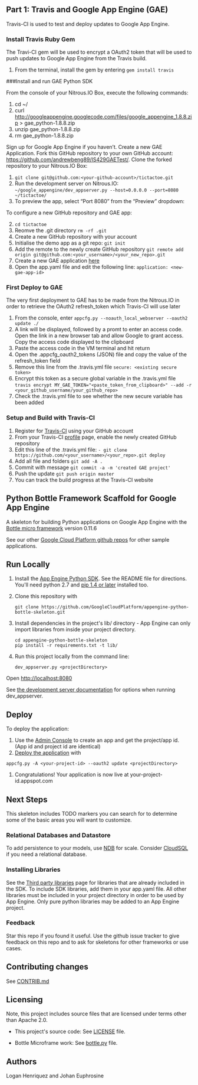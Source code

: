 ## Part 1: Travis and Google App Engine (GAE)

Travis-CI is used to test and deploy updates to Google App Engine.

### Install Travis Ruby Gem

The Travi-CI gem will be used to encrypt a OAuth2 token that will be used to push updates to Google App Engine from the Travis build.

1. From the terminal, install the gem by entering `gem install travis`

###Install and run GAE Python SDK

From the console of your Nitrous.IO Box, execute the following commands:

1. cd ~/
2. curl http://googleappengine.googlecode.com/files/google_appengine_1.8.8.zip > gae_python-1.8.8.zip
3. unzip gae_python-1.8.8.zip
4. rm gae_python-1.8.8.zip

Sign up for Google App Engine if you haven’t. Create a new GAE Application. Fork this GitHub repository to your own GitHub account: https://github.com/andrewbeng89/IS429GAETest/. Clone the forked repository to your Nitrous.IO Box:

1. `git clone git@github.com:<your-github-account>/tictactoe.git`
2. Run the development server on Nitrous.IO: `~/google_appengine/dev_appserver.py --host=0.0.0.0 --port=8080 ~/tictactoe/`
3. To preview the app, select “Port 8080” from the “Preview” dropdown:

To configure a new GitHub repository and GAE app:

2. `cd tictactoe`
3. Reomve the .git directory `rm -rf .git`
4. Create a new GitHub repository with your account
5. Initialise the demo app as a git repo: `git init`
6. Add the remote to the newly create GitHub repository `git remote add origin git@github.com:<your_username>/<your_new_repo>.git`
7. Create a new GAE application [here](https://appengine.google.com/)
8. Open the app.yaml file and edit the following line: `application: <new-gae-app-id>`


### First Deploy to GAE

The very first deployment to GAE has to be made from the Nitrous.IO in order to retrieve the OAuth2 refresh_token which Travis-CI will use later

1. From the console, enter `appcfg.py --noauth_local_webserver --oauth2 update ./`
2. A link will be displayed, followed by a promt to enter an access code. Open the link in a new browser tab and allow Google to grant access. Copy the access code displayed to the clipboard
3. Paste the access code in the VM terminal and hit return
4. Open the .appcfg_oauth2_tokens (JSON) file and copy the value of the refresh_token field
5. Remove this line from the .travis.yml file `secure: <existing secure token>`
6. Encrypt this token as a secure global variable in the .travis.yml file `travis encrypt MY_GAE_TOKEN="<paste_token_from_clipboard>" --add -r <your_github_username/your_github_repo>`
7. Check the .travis.yml file to see whether the new secure variable has been added


### Setup and Build with Travis-CI

1. Register for [Travis-CI](https://travis-ci.org) using your GitHub account
2. From your Travis-CI [profile](https://travis-ci.org/profile) page, enable the newly created GitHub repository
3. Edit this line of the .travis.yml file: `- git clone https://github.com/<your_username>/<your_repo>.git deploy`
4. Add all file and folders `git add -A .`
5. Commit with message `git commit -a -m 'created GAE project'`
6. Push the update `git push origin master`
7. You can track the build progress at the Travis-CI website


## Python Bottle Framework Scaffold for Google App Engine

A skeleton for building Python applications on Google App Engine with the
[Bottle micro framework](http://bottlepy.org) version 0.11.6

See our other [Google Cloud Platform github
repos](https://github.com/GoogleCloudPlatform) for other sample applications.

## Run Locally
1. Install the [App Engine Python SDK](https://developers.google.com/appengine/downloads).
See the README file for directions. You'll need python 2.7 and [pip 1.4 or later](http://www.pip-installer.org/en/latest/installing.html) installed too.

2. Clone this repository with

   ```
   git clone https://github.com/GoogleCloudPlatform/appengine-python-bottle-skeleton.git
   ```
3. Install dependencies in the project's lib/ directory - App Engine
   can only import libraries from inside your project directory.

   ```
   cd appengine-python-bottle-skeleton
   pip install -r requirements.txt -t lib/
   ```
4. Run this project locally from the command line:

   ```
   dev_appserver.py <projectDirectory>
   ```

Open [http://localhost:8080](http://localhost:8080)

See [the development server documentation](https://developers.google.com/appengine/docs/python/tools/devserver)
for options when running dev_appserver.

## Deploy
To deploy the application:

1. Use the [Admin Console](https://appengine.google.com) to create an app and
   get the project/app id. (App id and project id are identical)
1. [Deploy the
   application](https://developers.google.com/appengine/docs/python/tools/uploadinganapp) with

```
appcfg.py -A <your-project-id> --oauth2 update <projectDirectory>
```
1. Congratulations! Your application is now live at your-project-id.appspot.com

## Next Steps
This skeleton includes TODO markers you can search for to determine some of the
basic areas you will want to customize.

### Relational Databases and Datastore
To add persistence to your models, use
[NDB](https://developers.google.com/appengine/docs/python/ndb/) for
scale.  Consider
[CloudSQL](https://developers.google.com/appengine/docs/python/cloud-sql) if you need a
relational database.

### Installing Libraries
See the [Third party
libraries](https://developers.google.com/appengine/docs/python/tools/libraries27)
page for libraries that are already included in the SDK.  To include SDK
libraries, add them in your app.yaml file. All other libraries must be included
in your project directory in order to be used by App Engine.  Only pure python
libraries may be added to an App Engine project.


### Feedback
Star this repo if you found it useful. Use the github issue tracker to give
feedback on this repo and to ask for skeletons for other frameworks or use cases.

## Contributing changes
See [CONTRIB.md](CONTRIB.md)

## Licensing
Note, this project includes source files that are licensed under terms
other than Apache 2.0.

* This project's source code: See [LICENSE](LICENSE) file.

* Bottle Microframe work: See [bottle.py](bottle.py) file.

## Authors
Logan Henriquez and Johan Euphrosine
